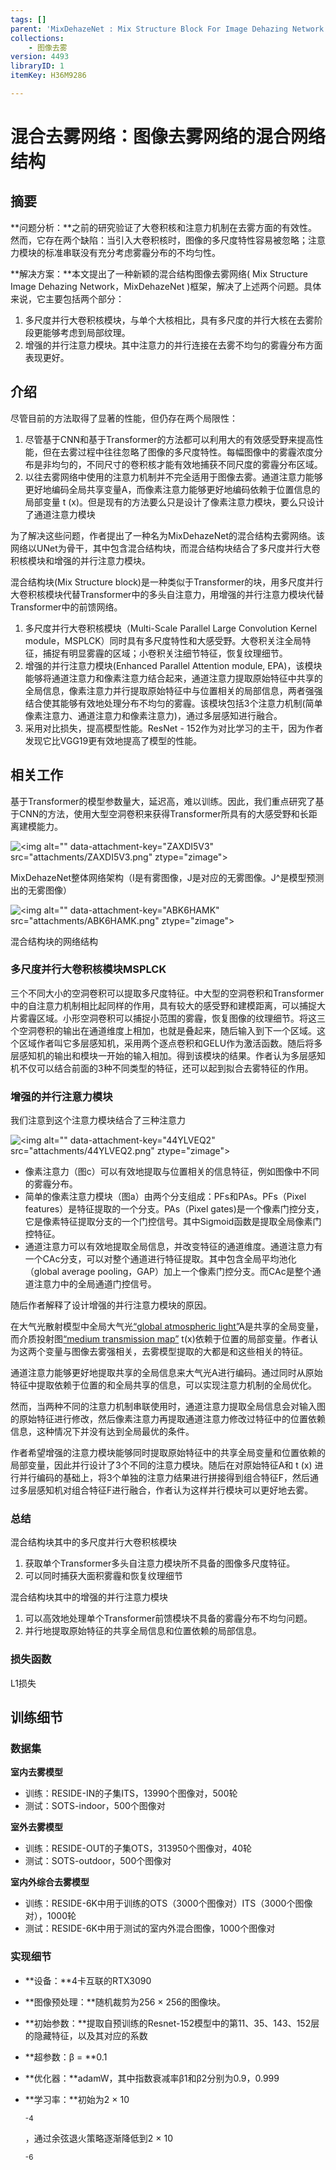 ```yaml
---
tags: []
parent: 'MixDehazeNet : Mix Structure Block For Image Dehazing Network'
collections:
    - 图像去雾
version: 4493
libraryID: 1
itemKey: H36M9286

---
```

# 混合去雾网络：图像去雾网络的混合网络结构

## 摘要

\*\*问题分析：\*\*之前的研究验证了大卷积核和注意力机制在去雾方面的有效性。然而，它存在两个缺陷：当引入大卷积核时，图像的多尺度特性容易被忽略；注意力模块的标准串联没有充分考虑雾霾分布的不均匀性。

\*\*解决方案：\*\*本文提出了一种新颖的混合结构图像去雾网络( Mix Structure Image Dehazing Network，MixDehazeNet )框架，解决了上述两个问题。具体来说，它主要包括两个部分：

1.  多尺度并行大卷积核模块，与单个大核相比，具有多尺度的并行大核在去雾阶段更能够考虑到局部纹理。
2.  增强的并行注意力模块。其中注意力的并行连接在去雾不均匀的雾霾分布方面表现更好。

## 介绍

尽管目前的方法取得了显著的性能，但仍存在两个局限性：

1.  尽管基于CNN和基于Transformer的方法都可以利用大的有效感受野来提高性能，但在去雾过程中往往忽略了图像的多尺度特性。每幅图像中的雾霾浓度分布是非均匀的，不同尺寸的卷积核才能有效地捕获不同尺度的雾霾分布区域。
2.  以往去雾网络中使用的注意力机制并不完全适用于图像去雾。通道注意力能够更好地编码全局共享变量A，而像素注意力能够更好地编码依赖于位置信息的局部变量 t (x)。但是现有的方法要么只是设计了像素注意力模块，要么只设计了通道注意力模块

为了解决这些问题，作者提出了一种名为MixDehazeNet的混合结构去雾网络。该网络以UNet为骨干，其中包含混合结构块，而混合结构块结合了多尺度并行大卷积核模块和增强的并行注意力模块。

混合结构块(Mix Structure block)是一种类似于Transformer的块，用多尺度并行大卷积核模块代替Transformer中的多头自注意力，用增强的并行注意力模块代替Transformer中的前馈网络。

1.  多尺度并行大卷积核模块（Multi-Scale Parallel Large Convolution Kernel module，MSPLCK）同时具有多尺度特性和大感受野。大卷积关注全局特征，捕捉有明显雾霾的区域；小卷积关注细节特征，恢复纹理细节。
2.  增强的并行注意力模块(Enhanced Parallel Attention module, EPA)，该模块能够将通道注意力和像素注意力结合起来，通道注意力提取原始特征中共享的全局信息，像素注意力并行提取原始特征中与位置相关的局部信息，两者强强结合使其能够有效地处理分布不均匀的雾霾。该模块包括3个注意力机制(简单像素注意力、通道注意力和像素注意力)，通过多层感知进行融合。
3.  采用对比损失，提高模型性能。ResNet - 152作为对比学习的主干，因为作者发现它比VGG19更有效地提高了模型的性能。

## 相关工作

基于Transformer的模型参数量大，延迟高，难以训练。因此，我们重点研究了基于CNN的方法，使用大型空洞卷积来获得Transformer所具有的大感受野和长距离建模能力。

![\<img alt="" data-attachment-key="ZAXDI5V3" src="attachments/ZAXDI5V3.png" ztype="zimage">](attachments/ZAXDI5V3.png)

MixDehazeNet整体网络架构（I是有雾图像，J是对应的无雾图像。J^是模型预测出的无雾图像）

![\<img alt="" data-attachment-key="ABK6HAMK" src="attachments/ABK6HAMK.png" ztype="zimage">](attachments/ABK6HAMK.png)

混合结构块的网络结构

### 多尺度并行大卷积核模块MSPLCK

三个不同大小的空洞卷积可以提取多尺度特征。中大型的空洞卷积和Transformer中的自注意力机制相比起同样的作用，具有较大的感受野和建模距离，可以捕捉大片雾霾区域。小形空洞卷积可以捕捉小范围的雾霾，恢复图像的纹理细节。将这三个空洞卷积的输出在通道维度上相加，也就是叠起来，随后输入到下一个区域。这个区域作者叫它多层感知机，采用两个逐点卷积和GELU作为激活函数。随后将多层感知机的输出和模块一开始的输入相加。得到该模块的结果。作者认为多层感知机不仅可以结合前面的3种不同类型的特征，还可以起到拟合去雾特征的作用。

### 增强的并行注意力模块

我们注意到这个注意力模块结合了三种注意力

![\<img alt="" data-attachment-key="44YLVEQ2" src="attachments/44YLVEQ2.png" ztype="zimage">](attachments/44YLVEQ2.png)

*   像素注意力（图c）可以有效地提取与位置相关的信息特征，例如图像中不同的雾霾分布。
*   简单的像素注意力模块（图a）由两个分支组成：PFs和PAs。PFs（Pixel features）是特征提取的一个分支。PAs（Pixel gates)是一个像素门控分支，它是像素特征提取分支的一个门控信号。其中Sigmoid函数是提取全局像素门控特征。
*   通道注意力可以有效地提取全局信息，并改变特征的通道维度。通道注意力有一个CAc分支，可以对整个通道进行特征提取。其中包含全局平均池化（global average pooling，GAP）加上一个像素门控分支。而CAc是整个通道注意力中的全局通道门控信号。

随后作者解释了设计增强的并行注意力模块的原因。

在大气光散射模型中全局大气光<span class="highlight" data-annotation="%7B%22attachmentURI%22%3A%22http%3A%2F%2Fzotero.org%2Fusers%2F10046823%2Fitems%2FTCA2V49B%22%2C%22pageLabel%22%3A%222%22%2C%22position%22%3A%7B%22pageIndex%22%3A1%2C%22rects%22%3A%5B%5B118.2%2C664.349%2C218.77%2C674.312%5D%5D%7D%2C%22citationItem%22%3A%7B%22uris%22%3A%5B%22http%3A%2F%2Fzotero.org%2Fusers%2F10046823%2Fitems%2FT5ME8KCA%22%5D%2C%22locator%22%3A%222%22%7D%7D" ztype="zhighlight"><a href="zotero://open-pdf/library/items/TCA2V49B?page=2">“global atmospheric light”</a></span>A是共享的全局变量，而介质投射图<span class="highlight" data-annotation="%7B%22attachmentURI%22%3A%22http%3A%2F%2Fzotero.org%2Fusers%2F10046823%2Fitems%2FTCA2V49B%22%2C%22pageLabel%22%3A%222%22%2C%22position%22%3A%7B%22pageIndex%22%3A1%2C%22rects%22%3A%5B%5B50.16%2C652.349%2C155.341%2C662.312%5D%5D%7D%2C%22citationItem%22%3A%7B%22uris%22%3A%5B%22http%3A%2F%2Fzotero.org%2Fusers%2F10046823%2Fitems%2FT5ME8KCA%22%5D%2C%22locator%22%3A%222%22%7D%7D" ztype="zhighlight"><a href="zotero://open-pdf/library/items/TCA2V49B?page=2">“medium transmission map”</a></span> t(x)依赖于位置的局部变量。作者认为这两个变量与图像去雾强相关，去雾模型提取的大都是和这些相关的特征。

通道注意力能够更好地提取共享的全局信息来大气光A进行编码。通过同时从原始特征中提取依赖于位置的和全局共享的信息，可以实现注意力机制的全局优化。

然而，当两种不同的注意力机制串联使用时，通道注意力提取全局信息会对输入图的原始特征进行修改，然后像素注意力再提取通道注意力修改过特征中的位置依赖信息，这种情况下并没有达到全局最优的条件。

作者希望增强的注意力模块能够同时提取原始特征中的共享全局变量和位置依赖的局部变量，因此并行设计了3个不同的注意力模块。随后在对原始特征A和 t (x) 进行并行编码的基础上，将3个单独的注意力结果进行拼接得到组合特征F，然后通过多层感知机对组合特征F进行融合，作者认为这样并行模块可以更好地去雾。

### 总结

混合结构块其中的多尺度并行大卷积核模块

1.  获取单个Transformer多头自注意力模块所不具备的图像多尺度特征。
2.  可以同时捕获大面积雾霾和恢复纹理细节

混合结构块其中的增强的并行注意力模块

1.  可以高效地处理单个Transformer前馈模块不具备的雾霾分布不均匀问题。
2.  并行地提取原始特征的共享全局信息和位置依赖的局部信息。

### 损失函数

L1损失

## 训练细节

### 数据集

**室内去雾模型**

*   训练：RESIDE-IN的子集ITS，13990个图像对，500轮
*   测试：SOTS-indoor，500个图像对

**室外去雾模型**

*   训练：RESIDE-OUT的子集OTS，313950个图像对，40轮
*   测试：SOTS-outdoor，500个图像对

**室内外综合去雾模型**

*   训练：RESIDE-6K中用于训练的OTS（3000个图像对）ITS（3000个图像对），1000轮
*   测试：RESIDE-6K中用于测试的室内外混合图像，1000个图像对

### 实现细节

*   \*\*设备：\*\*4卡互联的RTX3090

*   \*\*图像预处理：\*\*随机裁剪为256 × 256的图像块。

*   \*\*初始参数：\*\*提取自预训练的Resnet-152模型中的第11、35、143、152层的隐藏特征，以及其对应的系数

*   \*\*超参数：β = \*\*0.1

*   \*\*优化器：\*\*adamW，其中指数衰减率β1和β2分别为0.9，0.999

*   \*\*学习率：\*\*初始为2 × 10

    <sup>-4</sup>

    ，通过余弦退火策略逐渐降低到2 × 10

    <sup>-6</sup>

